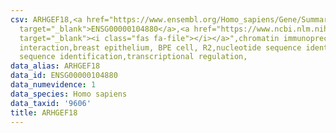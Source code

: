 ```yaml
---
csv: ARHGEF18,<a href="https://www.ensembl.org/Homo_sapiens/Gene/Summary?db=core;g=ENSG00000104880"
  target="_blank">ENSG00000104880</a>,<a href="https://www.ncbi.nlm.nih.gov/pubmed/22863008"
  target="_blank"><i class="fas fa-file"></i></a>",chromatin immunoprecipitation assay,direct
  interaction,breast epithelium, BPE cell, R2,nucleotide sequence identification,nucleotide
  sequence identification,transcriptional regulation,
data_alias: ARHGEF18
data_id: ENSG00000104880
data_numevidence: 1
data_species: Homo sapiens
data_taxid: '9606'
title: ARHGEF18
---
```

